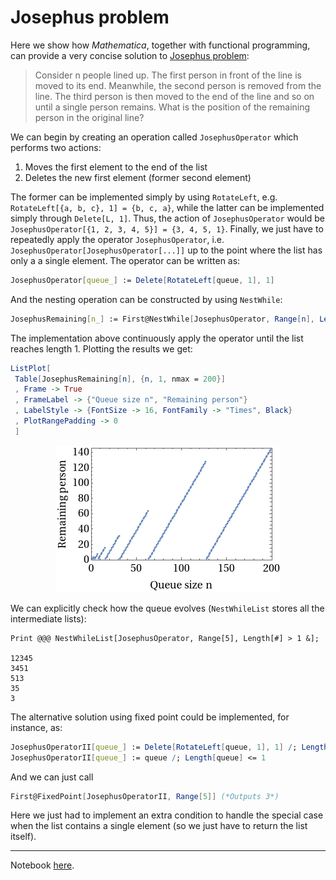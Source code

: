 # Josephus problem

Here we show how _Mathematica_, together with functional programming, can provide a very concise solution to [Josephus problem](https://en.wikipedia.org/wiki/Josephus_problem):

> Consider n people lined up. The first person in front of the line is moved to its end. Meanwhile, the second person is removed from the line. The third person is then moved to the end of the line and so on until a single person remains. What is the position of the remaining person in the original line?

We can begin by creating an operation called `JosephusOperator` which performs two actions:

1. Moves the first element to the end of the list
2. Deletes the new first element (former second element)

The former can be implemented simply by using `RotateLeft`, e.g. `RotateLeft[{a, b, c}, 1] = {b, c, a}`, while the latter can be implemented simply through `Delete[L, 1]`. Thus, the action of `JosephusOperator` would be  `JosephusOperator[{1, 2, 3, 4, 5}] = {3, 4, 5, 1}`. Finally, we just have to repeatedly apply the operator `JosephusOperator`, i.e.  `JosephusOperator[JosephusOperator[...]]` up to the point where the list has only a a single element. The operator can be written as:

```Mathematica
JosephusOperator[queue_] := Delete[RotateLeft[queue, 1], 1]
```

And the nesting operation can be constructed by using `NestWhile`:

```Mathematica
JosephusRemaining[n_] := First@NestWhile[JosephusOperator, Range[n], Length[#] > 1 &]
```

The implementation above continuously apply the operator until the list reaches length 1. Plotting the results we get:

```Mathematica
ListPlot[
 Table[JosephusRemaining[n], {n, 1, nmax = 200}]
 , Frame -> True
 , FrameLabel -> {"Queue size n", "Remaining person"}
 , LabelStyle -> {FontSize -> 16, FontFamily -> "Times", Black}
 , PlotRangePadding -> 0
 ]
```

<p align="center">
  <img src="/assets/images/josephus.png"/>
</p>

We can explicitly check how the queue evolves  (`NestWhileList` stores all the intermediate lists):

```
Print @@@ NestWhileList[JosephusOperator, Range[5], Length[#] > 1 &];

12345
3451
513
35
3
```

The alternative solution using fixed point could be implemented, for instance, as:

```Mathematica
JosephusOperatorII[queue_] := Delete[RotateLeft[queue, 1], 1] /; Length[queue] > 1
JosephusOperatorII[queue_] := queue /; Length[queue] <= 1
```

And we can just call

```Mathematica
First@FixedPoint[JosephusOperatorII, Range[5]] (*Outputs 3*)
```

Here we just had to implement an extra condition to handle the special case when the list contains a single element (so we just have to return the list itself).

---

Notebook <a href="assets/notebooks/Josephus.nb">here<a>.
